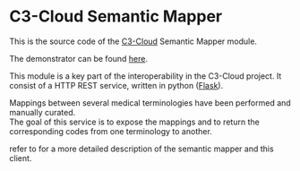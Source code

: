 # C3-Cloud Semantic Mapper

This is the source code of the [C3-Cloud](http://c3-cloud.eu/) Semantic Mapper module.

The demonstrator can be found [here](https://rubis.limics.upmc.fr/c3-cloud/).

This module is a key part of the interoperability in the C3-Cloud project. It consist of a HTTP REST service, written in python ([Flask](http://flask.pocoo.org/)).

Mappings between several medical terminologies have been performed and manually curated.  
The goal of this service is to expose the mappings and to return the corresponding codes from one terminology to another.

refer to [](https://rubis.limics.upmc.fr/c3-cloud/documentation/) for a more detailed description of the semantic mapper and this client.

